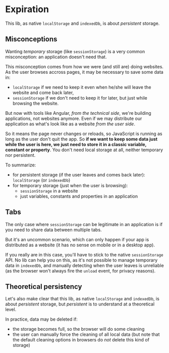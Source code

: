 # Expiration

This lib, as native `localStorage` and `indexedDb`, is about *persistent* storage.

## Misconceptions

Wanting *temporary* storage (like `sessionStorage`) is a very common misconception:
an application doesn't need that.

This misconception comes from how we were (and still are) doing websites. As the user browses accross pages,
it may be necessary to save some data in:
- `localStorage` if we need to keep it even when he/she will leave the website and come back later,
- `sessionStorage` if we don't need to keep it for later, but just while browsing the website.

But now with tools like Angular, *from the technical side*, we're building applications, not websites anymore.
Even if we may distribute our application as what's look like as a website *from the user side*.

So it means the page never changes or reloads, so JavaScript is running as long as the user don't quit the app.
So **if we want to keep some data just while the user is here, we just need to store it in a classic variable, constant or property**.
You don't need local storage at all, neither temporary nor persistent.

To summarize:
- for persistent storage (if the user leaves and comes back later): `localStorage` (or `indexedDb`)
- for temporary storage (just when the user is browsing):
  - `sessionStorage` in a website
  - just variables, constants and properties in an application

## Tabs

The only case where `sessionStorage` can be legitimate in an application is if you need to share data between multiple tabs.

But it's an uncommon scenario, which can only happen if your app is distributed as a website
(it has no sense on mobile or in a desktop app).

If you really are in this case, you'll have to stick to the native `sessionStorage` API. No lib can help you on this,
as it's not possible to manage temporary data in `indexedDb`, and manually detecting when the user leaves is unreliable
(as the browser won't always fire the `unload` event, for privacy reasons).

## Theoretical persistency

Let's also make clear that this lib, as native `localStorage` and `indexedDb`, is about *persistent* storage,
but *persistent* is to understand at a theoretical level.

In practice, data may be deleted if:
- the storage becomes full, so the browser will do some cleaning
- the user can manually force the cleaning of all local data
(but note that the default cleaning options in browsers do *not* delete this kind of storage)

